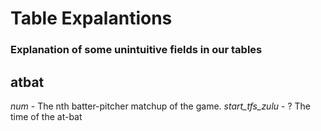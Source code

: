 # Table Expalantions
### Explanation of some unintuitive fields in our tables

## atbat
*num* - The nth batter-pitcher matchup of the game.
*start_tfs_zulu* - ? The time of the at-bat 
